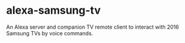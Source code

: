 # alexa-samsung-tv
An Alexa server and companion TV remote client to interact with 2016 Samsung TVs by voice commands.
